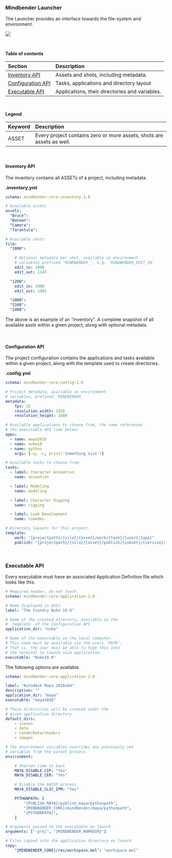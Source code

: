 ### Mindbender Launcher

The Launcher provides an interface towards the file-system and environment.

![](https://cloud.githubusercontent.com/assets/2152766/25422623/6b46dab6-2a59-11e7-9642-9f27ca1c5383.gif)

<br>

**Table of contents**

| Section                           | Description
|:----------------------------------|:----------------
| [Inventory API](#inventory-api)   | Assets and shots, including metadata.
| [Configuration API](#configuration-api) | Tasks, applications and directory layout
| [Executable API](#executable-api) | Applications, their directories and variables.

<br>

**Legend**

| Keyword   | Description
|:----------|:-------------
| ASSET     | Every project contains zero or more assets, shots are assets as well.

<br>

#### Inventory API

The inventory contains all ASSETs of a project, including metadata.

**.inventory.yml**

```yaml
schema: mindbender-core:inventory-1.0

# Available assets
assets:
  "Bruce":
  "Batman":
  "Camera":
  "Tarantula":

# Available shots
film:
  "1000":

    # Optional metadata per shot, available as environment
    # variables prefixed `MINDBENDER_`, e.g. `MINDBENDER_EDIT_IN`
    edit_in: 1000
    edit_out: 1143

  "1200":
    edit_in: 1000
    edit_out: 1081

  "2000":
  "2100":
  "2400":
```

The above is an example of an "inventory". A complete snapshot of all available assts within a given project, along with optional metadata.

<br>

#### Configuration API

The project configuration contains the applications and tasks available within a given project, along with the template used to create directories.

**.config.yml**

```yaml
schema: mindbender-core:config-1.0

# Project metadata, available as environment
# variables, prefixed `MINDBENDER_`
metadata:
    fps: 25
    resolution_width: 1920
    resolution_height: 1080

# Available applications to choose from, the name references
# the executable API (see below)
apps:
  - name: maya2016
  - name: nuke10
  - name: python
    args: [-u, -c, print('Something nice')]

# Available tasks to choose from.
tasks:
  - label: Character Animation
    name: animation

  - label: Modeling
    name: modeling

  - label: Character Rigging
    name: rigging

  - label: Look Development
    name: lookdev

# Directory layouts for this project.
template:
    work: "{projectpath}/{silo}/{asset}/work/{task}/{user}/{app}"
    publish: "{projectpath}/{silo}/{asset}/publish/{subset}/{version}/{subset}.{representation}"
```

<br>

### Executable API

Every executable must have an associated Application Definition file which looks like this.

```yaml
# Required header, do not touch.
schema: mindbender-core:application-1.0

# Name displayed in GUIs
label: "The Foundry Nuke 10.0"

# Name of the created directory, available in the 
# `template` of the Configuration API
application_dir: "nuke"

# Name of the executable on the local computer.
# This name must be available via the users `PATH`.
# That is, the user must be able to type this into
# the terminal to launch said application.
executable: "Nuke10.0"
```

The following options are available.

```yaml
schema: mindbender-core:application-1.0

label: "Autodesk Maya 2016x64"
description: ""
application_dir: "maya"
executable: "maya2016"

# These directories will be created under the
# given application directory
default_dirs:
    - scenes
    - data
    - renderData/shaders
    - images

# The environment variables overrides any previously set
# variables from the parent process.
environment:

    # Shorten time to boot
    MAYA_DISABLE_CIP: "Yes"
    MAYA_DISABLE_CER: "Yes"

    # Disable the AdSSO process
    MAYA_DISABLE_CLIC_IPM: "Yes"

    PYTHONPATH: [
        "{PYBLISH_MAYA}/pyblish_maya/pythonpath",
        "{MINDBENDER_CORE}/mindbender/maya/pythonpath",
        "{PYTHONPATH}",
    ]

# Arguments passed to the executable on launch
arguments: ["-proj", "{MINDBENDER_WORKDIR}"]

# Files copied into the application directory on launch
copy:
    "{MINDBENDER_CORE}/res/workspace.mel": "workspace.mel"
```